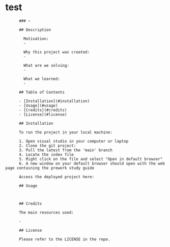 # test
        
          ### ~ 
          
          ## Description
          
            Motivation:
            - 
        
            Why this project was created:
            - 
        
            What are we solving:
            - 
        
            What we learned:
            - 
          
          ## Table of Contents   
          
          - [Installation](#installation)
          - [Usage](#usage)
          - [Credits](#credits)
          - [License](#license)
          
          ## Installation
          
          To run the project in your local machine:
          
          1. Open visual studio in your computer or laptop
          2. Clone the git project: 
          3. Pull the latest from the 'main' branch
          4. Locate the index file
          5. Right click on the file and select "Open in default browser"
          6. A new window on your default browser should open with the web page containing the prework study guide
          
          Access the deployed project here: 
          
          ## Usage
          
          
          
          ## Credits
          
          The main resources used:
          
          -   
          
          ## License
          
          Please refer to the LICENSE in the repo.
          